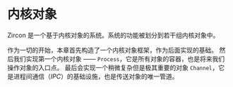 # 内核对象

Zircon 是一个基于内核对象的系统。系统的功能被划分到若干组内核对象中。

作为一切的开始，本章首先构造了一个内核对象框架，作为后面实现的基础。
然后我们实现第一个内核对象 —— `Process`，它是所有对象的容器，也是将来我们操作对象的入口点。
最后会实现一个稍微复杂但是极其重要的对象 `Channel`，它是进程间通信（*IPC*）的基础设施，也是传送对象的唯一管道。

